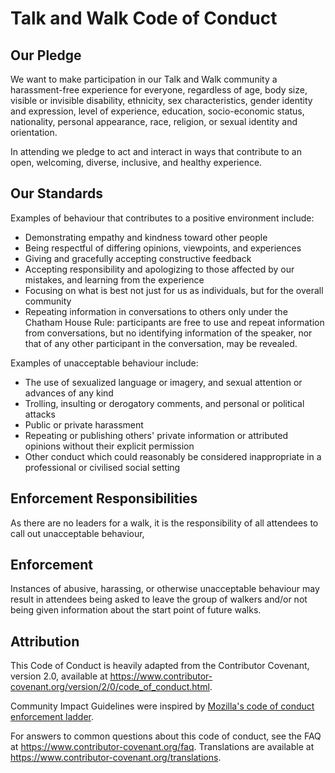 # Talk and Walk Code of Conduct

## Our Pledge

We want to make participation in our Talk and Walk 
community a harassment-free experience for everyone, regardless of age, body
size, visible or invisible disability, ethnicity, sex characteristics, gender
identity and expression, level of experience, education, socio-economic status,
nationality, personal appearance, race, religion, or sexual identity
and orientation.

In attending we pledge to act and interact in ways that contribute to an open, welcoming,
diverse, inclusive, and healthy experience.

## Our Standards

Examples of behaviour that contributes to a positive environment include:

* Demonstrating empathy and kindness toward other people
* Being respectful of differing opinions, viewpoints, and experiences
* Giving and gracefully accepting constructive feedback
* Accepting responsibility and apologizing to those affected by our mistakes,
  and learning from the experience
* Focusing on what is best not just for us as individuals, but for the
  overall community
* Repeating information in conversations to others only under the Chatham House Rule:
  participants are free to use and repeat information from conversations, but no identifying information of the speaker, nor that of any other participant in the conversation, may be revealed.

Examples of unacceptable behaviour include:

* The use of sexualized language or imagery, and sexual attention or
  advances of any kind
* Trolling, insulting or derogatory comments, and personal or political attacks
* Public or private harassment
* Repeating or publishing others' private information or attributed opinions 
  without their explicit permission
* Other conduct which could reasonably be considered inappropriate in a
  professional or civilised social setting

## Enforcement Responsibilities

As there are no leaders for a walk, it is the responsibility of all attendees to call out unacceptable behaviour,

## Enforcement

Instances of abusive, harassing, or otherwise unacceptable behaviour may result in attendees being asked to leave the group of walkers and/or not being given information about the start point of future walks.


## Attribution

This Code of Conduct is heavily adapted from the Contributor Covenant,
version 2.0, available at
https://www.contributor-covenant.org/version/2/0/code_of_conduct.html.

Community Impact Guidelines were inspired by [Mozilla's code of conduct
enforcement ladder](https://github.com/mozilla/diversity).

[homepage]: https://www.contributor-covenant.org

For answers to common questions about this code of conduct, see the FAQ at
https://www.contributor-covenant.org/faq. Translations are available at
https://www.contributor-covenant.org/translations.
